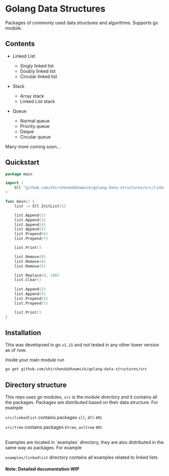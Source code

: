 # Golang Data Structures

Packages of commonly used data structures and algorithms. Supports go module.

## Contents

* Linked List
  * Singly linked list
  * Doubly linked list
  * Circular linked list

* Stack
  * Array stack
  * Linked List stack

* Queue
  * Normal queue
  * Priority queue
  * Deque
  * Circular queue

Many more coming soon...

## Quickstart

```go
package main

import (
	Sll "github.com/shirshendubhowmick/golang-data-structures/src/linkedlist/sll"
)

func main() {
	list := Sll.InitList(1)

	list.Append(2)
	list.Append(3)
	list.Append(4)
	list.Append(5)
	list.Prepend(6)
	list.Prepend(7)

	list.Print()

	list.Remove(0)
	list.Remove(4)
	list.Remove(5)

	list.Replace(0, 100)
	list.Clear()
  
	list.Append(2)
	list.Append(5)
	list.Prepend(6)
	list.Prepend(7)

	list.Print()
}

```

## Installation
This was developved in go `v1.15` and not tested in any other lower version as of now.

Inside your main module run

```bash
go get github.com/shirshendubhowmick/golang-data-structures/src
```


## Directory structure

This repo uses go modules, `src` is the module directory and it contains all the packages.
Packages are distributed based on their data structure.
For example

`src/linkedlist` contains packages `sll`, `dll` etc

`src/tree` contains packages `btree`, `avltree` etc

<br>
Examples are located in `examples` directory, they are also distributed in the same way as packages.
For example

`examples/linkedlist` directory contains all examples related to linked lists


#### Note: Detailed documentation WIP
